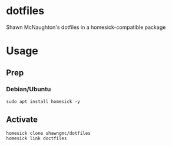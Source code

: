 # dotfiles
Shawn McNaughton's dotfiles in a homesick-compatible package


# Usage
## Prep
### Debian/Ubuntu
```
sudo apt install homesick -y
```

## Activate
```
homesick clone shawngmc/dotfiles
homesick link doctfiles
```